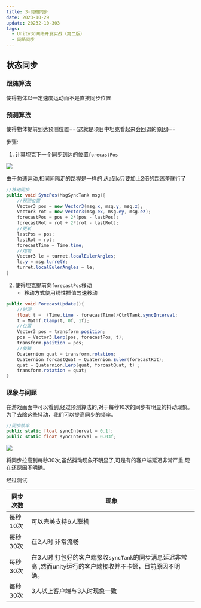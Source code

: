 ```yaml
---
title: 3-网络同步
date: 2023-10-29
update: 20232-10-303
tags:
  - Unity3d网络开发实战（第二版）
  - 网络同步
---
```


## 状态同步

### 跟随算法

使得物体以一定速度运动而不是直接同步位置

### 预测算法

使得物体提前到达预测位置==(这就是项目中坦克看起来会回退的原因)==

步骤: 
1. 计算坦克下一个同步到达的位置`forecastPos`

![](/images/posts/Pasted%20image%2020231031194940.png)

由于匀速运动,相同间隔走的路程是一样的 从a到c只要加上2倍的距离差就行了

```csharp
//移动同步
public void SyncPos(MsgSyncTank msg){
    //预测位置
    Vector3 pos = new Vector3(msg.x, msg.y, msg.z);
    Vector3 rot = new Vector3(msg.ex, msg.ey, msg.ez);
    forecastPos = pos + 2*(pos - lastPos);
    forecastRot = rot + 2*(rot - lastRot);
    //更新
    lastPos = pos;
    lastRot = rot;
    forecastTime = Time.time;
    //炮塔
    Vector3 le = turret.localEulerAngles;
    le.y = msg.turretY;
    turret.localEulerAngles = le;
}
```
2. 使得坦克提前向`forecastPos`移动
	- 移动方式使用线性插值匀速移动

```csharp
public void ForecastUpdate(){
    //时间
    float t =  (Time.time - forecastTime)/CtrlTank.syncInterval;
    t = Mathf.Clamp(t, 0f, 1f);
    //位置
    Vector3 pos = transform.position;
    pos = Vector3.Lerp(pos, forecastPos, t);
    transform.position = pos;
    //旋转
    Quaternion quat = transform.rotation;
    Quaternion forcastQuat = Quaternion.Euler(forecastRot);
    quat = Quaternion.Lerp(quat, forcastQuat, t) ;
    transform.rotation = quat;
}
```

### 现象与问题

在游戏画面中可以看到,经过预测算法的,对于每秒10次的同步有明显的抖动现象。为了去除这些抖动，我们可以提高同步的频率。

```csharp
//同步帧率  
public static float syncInterval = 0.1f;
public static float syncInterval = 0.03f;
```

![](/images/posts/Pasted%20image%2020231031200045.png)

将同步拉高到每秒30次,虽然抖动现象不明显了,可是有的客户端延迟非常严重,现在还原因不明确。

经过测试

|同步次数| 现象 |
|---|---|
|每秒10次|可以完美支持6人联机|
|每秒30次|在2人时 非常流畅 |
|每秒30次|在3人时 打包好的客户端接收`syncTank`的同步消息延迟非常高 ,然而unity运行的客户端接收并不卡顿，目前原因不明确。|
|每秒30次|3人以上客户端与3人时现象一致|

